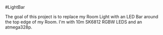 #LightBar

The goal of this project is to replace my Room Light with an LED Bar around the top edge of my Room.
I'm with 10m SK6812 RGBW LEDS and an atmega328p.
